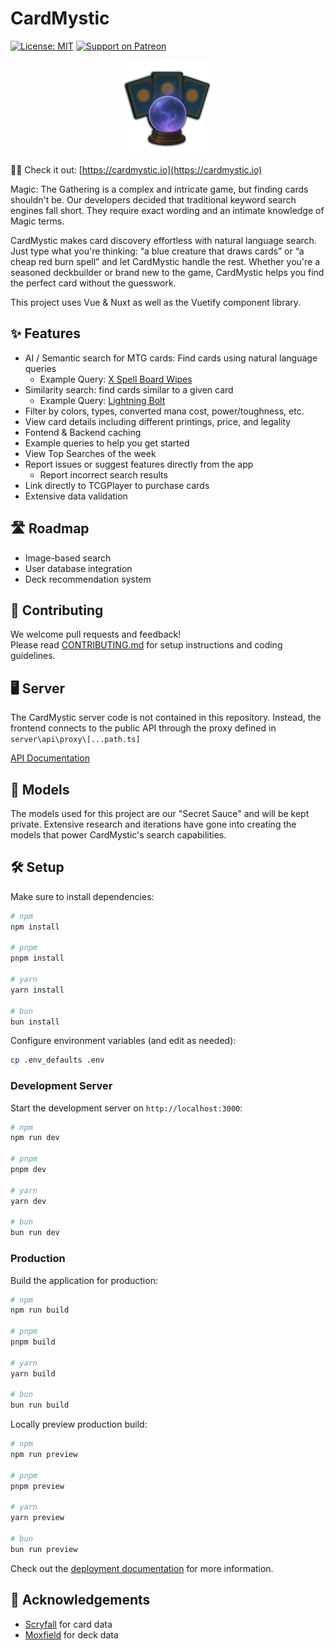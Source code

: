 # CardMystic

[![License: MIT](https://img.shields.io/badge/License-MIT-yellow.svg)](https://opensource.org/licenses/MIT)
[![Support on Patreon](https://img.shields.io/badge/support-patreon-F96854.svg)](https://www.patreon.com/thecardmystic)

<div align="center">
  <img src="public/crystall_ball.webp" alt="CardMystic" width="150"/>
</div>

🧙‍♂️ Check it out: [https://cardmystic.io](https://cardmystic.io)

Magic: The Gathering is a complex and intricate game, but finding cards shouldn't be. Our developers decided that traditional keyword search engines fall short. They require exact wording and an intimate knowledge of Magic terms.

CardMystic makes card discovery effortless with natural language search. Just type what you're thinking: “a blue creature that draws cards” or “a cheap red burn spell” and let CardMystic handle the rest. Whether you're a seasoned deckbuilder or brand new to the game, CardMystic helps you find the perfect card without the guesswork.

This project uses Vue & Nuxt as well as the Vuetify component library.

## ✨ Features

- AI / Semantic search for MTG cards: Find cards using natural language queries
  - Example Query: [X Spell Board Wipes](https://cardmystic.io/search?query=x+spell+board+wipes)
- Similarity search: find cards similar to a given card
  - Example Query: [Lightning Bolt](https://cardmystic.io/search/similarity?card_name=Lightning+Bolt)
- Filter by colors, types, converted mana cost, power/toughness, etc.
- View card details including different printings, price, and legality
- Fontend & Backend caching
- Example queries to help you get started
- View Top Searches of the week
- Report issues or suggest features directly from the app
  - Report incorrect search results
- Link directly to TCGPlayer to purchase cards
- Extensive data validation

## 🛣️ Roadmap

- Image-based search
- User database integration
- Deck recommendation system

## 🤝 Contributing

We welcome pull requests and feedback!  
Please read [CONTRIBUTING.md](CONTRIBUTING.md) for setup instructions and coding guidelines.

## 🖥️ Server

The CardMystic server code is not contained in this repository. Instead, the frontend connects to the public API through the proxy defined in `server\api\proxy\[...path.ts]`

[API Documentation](https://api.cardmystic.io/documentation)

## 🤖 Models

The models used for this project are our "Secret Sauce" and will be kept private. Extensive research and iterations have gone into creating the models that power CardMystic's search capabilities.

## 🛠️ Setup

Make sure to install dependencies:

```bash
# npm
npm install

# pnpm
pnpm install

# yarn
yarn install

# bun
bun install
```

Configure environment variables (and edit as needed):

```bash
cp .env_defaults .env
```

### Development Server

Start the development server on `http://localhost:3000`:

```bash
# npm
npm run dev

# pnpm
pnpm dev

# yarn
yarn dev

# bun
bun run dev
```

### Production

Build the application for production:

```bash
# npm
npm run build

# pnpm
pnpm build

# yarn
yarn build

# bun
bun run build
```

Locally preview production build:

```bash
# npm
npm run preview

# pnpm
pnpm preview

# yarn
yarn preview

# bun
bun run preview
```

Check out the [deployment documentation](https://nuxt.com/docs/getting-started/deployment) for more information.

## 🙏 Acknowledgements

- [Scryfall](https://scryfall.com/) for card data
- [Moxfield](https://moxfield.com/) for deck data
